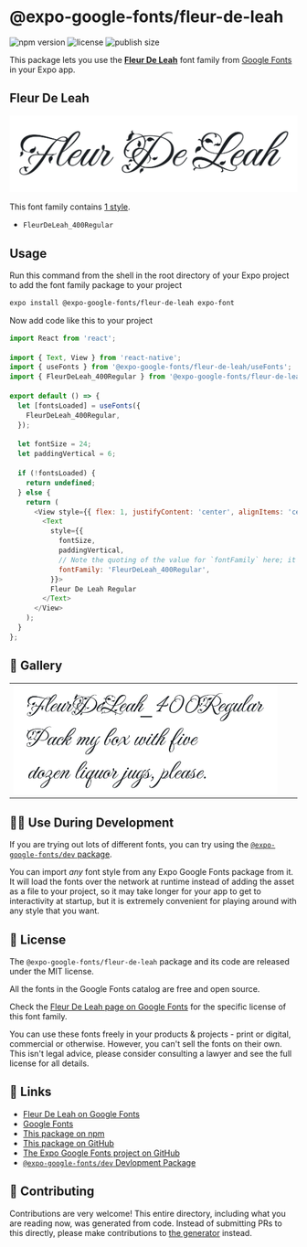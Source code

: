 # @expo-google-fonts/fleur-de-leah

![npm version](https://flat.badgen.net/npm/v/@expo-google-fonts/fleur-de-leah)
![license](https://flat.badgen.net/github/license/expo/google-fonts)
![publish size](https://flat.badgen.net/packagephobia/install/@expo-google-fonts/fleur-de-leah)

This package lets you use the [**Fleur De Leah**](https://fonts.google.com/specimen/Fleur+De+Leah) font family from [Google Fonts](https://fonts.google.com/) in your Expo app.

## Fleur De Leah

![Fleur De Leah](./font-family.png)

This font family contains [1 style](#-gallery).

- `FleurDeLeah_400Regular`

## Usage

Run this command from the shell in the root directory of your Expo project to add the font family package to your project
```sh
expo install @expo-google-fonts/fleur-de-leah expo-font
```

Now add code like this to your project
```js
import React from 'react';

import { Text, View } from 'react-native';
import { useFonts } from '@expo-google-fonts/fleur-de-leah/useFonts';
import { FleurDeLeah_400Regular } from '@expo-google-fonts/fleur-de-leah/400Regular';

export default () => {
  let [fontsLoaded] = useFonts({
    FleurDeLeah_400Regular,
  });

  let fontSize = 24;
  let paddingVertical = 6;

  if (!fontsLoaded) {
    return undefined;
  } else {
    return (
      <View style={{ flex: 1, justifyContent: 'center', alignItems: 'center' }}>
        <Text
          style={{
            fontSize,
            paddingVertical,
            // Note the quoting of the value for `fontFamily` here; it expects a string!
            fontFamily: 'FleurDeLeah_400Regular',
          }}>
          Fleur De Leah Regular
        </Text>
      </View>
    );
  }
};

```

## 🔡 Gallery


||||
|-|-|-|
|![FleurDeLeah_400Regular](./FleurDeLeah_400Regular.ttf.png)||||


## 👩‍💻 Use During Development

If you are trying out lots of different fonts, you can try using the [`@expo-google-fonts/dev` package](https://github.com/expo/google-fonts/tree/master/font-packages/dev#readme).

You can import *any* font style from any Expo Google Fonts package from it. It will load the fonts
over the network at runtime instead of adding the asset as a file to your project, so it may take longer
for your app to get to interactivity at startup, but it is extremely convenient
for playing around with any style that you want.

## 📖 License

The `@expo-google-fonts/fleur-de-leah` package and its code are released under the MIT license.

All the fonts in the Google Fonts catalog are free and open source.

Check the [Fleur De Leah page on Google Fonts](https://fonts.google.com/specimen/Fleur+De+Leah) for the specific license of this font family.

You can use these fonts freely in your products & projects - print or digital, commercial or otherwise. However, you can't sell the fonts on their own. This isn't legal advice, please consider consulting a lawyer and see the full license for all details.

## 🔗 Links

- [Fleur De Leah on Google Fonts](https://fonts.google.com/specimen/Fleur+De+Leah)
- [Google Fonts](https://fonts.google.com/)
- [This package on npm](https://www.npmjs.com/package/@expo-google-fonts/fleur-de-leah)
- [This package on GitHub](https://github.com/expo/google-fonts/tree/master/font-packages/fleur-de-leah)
- [The Expo Google Fonts project on GitHub](https://github.com/expo/google-fonts)
- [`@expo-google-fonts/dev` Devlopment Package](https://github.com/expo/google-fonts/tree/master/font-packages/dev)

## 🤝 Contributing

Contributions are very welcome! This entire directory, including what you are reading now, was generated from code. Instead of submitting PRs to this directly, please make contributions to [the generator](https://github.com/expo/google-fonts/tree/master/packages/generator) instead.
